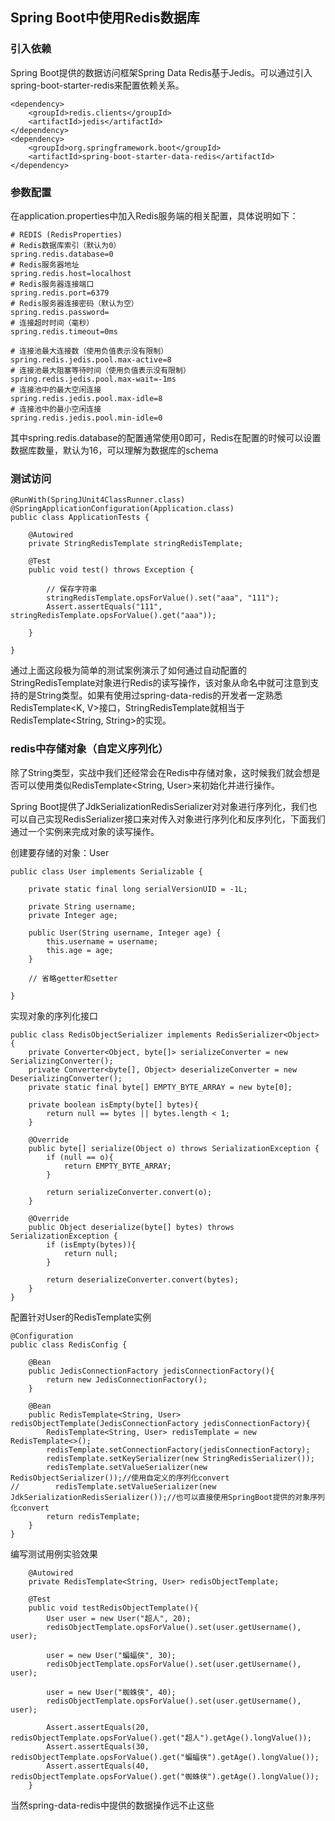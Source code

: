 ## Spring Boot中使用Redis数据库

### 引入依赖
Spring Boot提供的数据访问框架Spring Data Redis基于Jedis。可以通过引入spring-boot-starter-redis来配置依赖关系。
```
<dependency>
    <groupId>redis.clients</groupId>
    <artifactId>jedis</artifactId>
</dependency>
<dependency>
    <groupId>org.springframework.boot</groupId>
    <artifactId>spring-boot-starter-data-redis</artifactId>
</dependency>
```

### 参数配置
在application.properties中加入Redis服务端的相关配置，具体说明如下：
```
# REDIS (RedisProperties)
# Redis数据库索引（默认为0）
spring.redis.database=0
# Redis服务器地址
spring.redis.host=localhost
# Redis服务器连接端口
spring.redis.port=6379
# Redis服务器连接密码（默认为空）
spring.redis.password=
# 连接超时时间（毫秒）
spring.redis.timeout=0ms

# 连接池最大连接数（使用负值表示没有限制）
spring.redis.jedis.pool.max-active=8
# 连接池最大阻塞等待时间（使用负值表示没有限制）
spring.redis.jedis.pool.max-wait=-1ms
# 连接池中的最大空闲连接
spring.redis.jedis.pool.max-idle=8
# 连接池中的最小空闲连接
spring.redis.jedis.pool.min-idle=0
```
其中spring.redis.database的配置通常使用0即可，Redis在配置的时候可以设置数据库数量，默认为16，可以理解为数据库的schema


### 测试访问
```
@RunWith(SpringJUnit4ClassRunner.class)
@SpringApplicationConfiguration(Application.class)
public class ApplicationTests {

	@Autowired
	private StringRedisTemplate stringRedisTemplate;

	@Test
	public void test() throws Exception {

		// 保存字符串
		stringRedisTemplate.opsForValue().set("aaa", "111");
		Assert.assertEquals("111", stringRedisTemplate.opsForValue().get("aaa"));

    }

}
```
通过上面这段极为简单的测试案例演示了如何通过自动配置的StringRedisTemplate对象进行Redis的读写操作，该对象从命名中就可注意到支持的是String类型。如果有使用过spring-data-redis的开发者一定熟悉RedisTemplate<K, V>接口，StringRedisTemplate就相当于RedisTemplate<String, String>的实现。

### redis中存储对象（自定义序列化）
除了String类型，实战中我们还经常会在Redis中存储对象，这时候我们就会想是否可以使用类似RedisTemplate<String, User>来初始化并进行操作。


Spring Boot提供了JdkSerializationRedisSerializer对对象进行序列化，我们也可以自己实现RedisSerializer<T>接口来对传入对象进行序列化和反序列化，下面我们通过一个实例来完成对象的读写操作。

创建要存储的对象：User
```
public class User implements Serializable {

    private static final long serialVersionUID = -1L;

    private String username;
    private Integer age;

    public User(String username, Integer age) {
        this.username = username;
        this.age = age;
    }

    // 省略getter和setter

}
```

实现对象的序列化接口
```
public class RedisObjectSerializer implements RedisSerializer<Object> {
    private Converter<Object, byte[]> serializeConverter = new SerializingConverter();
    private Converter<byte[], Object> deserializeConverter = new DeserializingConverter();
    private static final byte[] EMPTY_BYTE_ARRAY = new byte[0];

    private boolean isEmpty(byte[] bytes){
        return null == bytes || bytes.length < 1;
    }

    @Override
    public byte[] serialize(Object o) throws SerializationException {
        if (null == o){
            return EMPTY_BYTE_ARRAY;
        }

        return serializeConverter.convert(o);
    }

    @Override
    public Object deserialize(byte[] bytes) throws SerializationException {
        if (isEmpty(bytes)){
            return null;
        }

        return deserializeConverter.convert(bytes);
    }
}
```

配置针对User的RedisTemplate实例
```
@Configuration
public class RedisConfig {

    @Bean
    public JedisConnectionFactory jedisConnectionFactory(){
        return new JedisConnectionFactory();
    }

    @Bean
    public RedisTemplate<String, User> redisObjectTemplate(JedisConnectionFactory jedisConnectionFactory){
        RedisTemplate<String, User> redisTemplate = new RedisTemplate<>();
        redisTemplate.setConnectionFactory(jedisConnectionFactory);
        redisTemplate.setKeySerializer(new StringRedisSerializer());
        redisTemplate.setValueSerializer(new RedisObjectSerializer());//使用自定义的序列化convert
//        redisTemplate.setValueSerializer(new JdkSerializationRedisSerializer());//也可以直接使用SpringBoot提供的对象序列化convert
        return redisTemplate;
    }
}
```

编写测试用例实验效果
```
    @Autowired
    private RedisTemplate<String, User> redisObjectTemplate;

    @Test
    public void testRedisObjectTemplate(){
        User user = new User("超人", 20);
        redisObjectTemplate.opsForValue().set(user.getUsername(), user);

        user = new User("蝙蝠侠", 30);
        redisObjectTemplate.opsForValue().set(user.getUsername(), user);

        user = new User("蜘蛛侠", 40);
        redisObjectTemplate.opsForValue().set(user.getUsername(), user);

        Assert.assertEquals(20, redisObjectTemplate.opsForValue().get("超人").getAge().longValue());
        Assert.assertEquals(30, redisObjectTemplate.opsForValue().get("蝙蝠侠").getAge().longValue());
        Assert.assertEquals(40, redisObjectTemplate.opsForValue().get("蜘蛛侠").getAge().longValue());
    }
```

当然spring-data-redis中提供的数据操作远不止这些